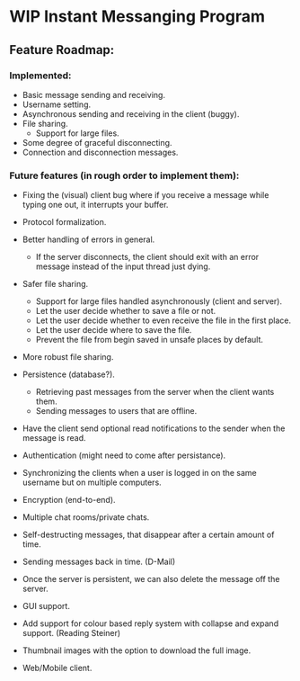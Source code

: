 # WIP Instant Messanging Program

## Feature Roadmap:
### Implemented:
* Basic message sending and receiving.
* Username setting.
* Asynchronous sending and receiving in the client (buggy).
* File sharing.
  * Support for large files.
* Some degree of graceful disconnecting.
* Connection and disconnection messages.

### Future features (in rough order to implement them):
* Fixing the (visual) client bug where if you receive a message while typing one out, it interrupts your buffer.
* Protocol formalization.
* Better handling of errors in general.
  * If the server disconnects, the client should exit with an error message instead of the input thread just dying.
* Safer file sharing.
  * Support for large files handled asynchronously (client and server).
  * Let the user decide whether to save a file or not.
  * Let the user decide whether to even receive the file in the first place.
  * Let the user decide where to save the file.
  * Prevent the file from begin saved in unsafe places by default.

* More robust file sharing.
* Persistence (database?).
  * Retrieving past messages from the server when the client wants them.
  * Sending messages to users that are offline.
* Have the client send optional read notifications to the sender when the message is read.
* Authentication (might need to come after persistance).
* Synchronizing the clients when a user is logged in on the same username but on multiple computers.
* Encryption (end-to-end).
* Multiple chat rooms/private chats.
* Self-destructing messages, that disappear after a certain amount of time.
* Sending messages back in time. (D-Mail)
 * Once the server is persistent, we can also delete the message off the server.
* GUI support.
* Add support for colour based reply system with collapse and expand support. (Reading Steiner)
* Thumbnail images with the option to download the full image.
* Web/Mobile client.

